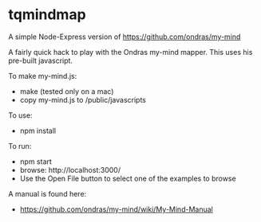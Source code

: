 # tqmindmap
A simple Node-Express version of https://github.com/ondras/my-mind

A fairly quick hack to play with the Ondras my-mind mapper. This uses his pre-built javascript. 

To make my-mind.js:
* make  (tested only on a mac)
* copy my-mind.js to /public/javascripts

To use: 
* npm install

To run:
* npm start
* browse: http://localhost:3000/
* Use the Open File button to select one of the examples to browse

A manual is found here:
* https://github.com/ondras/my-mind/wiki/My-Mind-Manual
